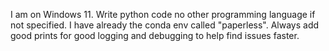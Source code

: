 I am on Windows 11.
Write python code no other programming language if not specified. 
I have already the conda env called "paperless".
Always add good prints for good logging and debugging to help find issues faster.

